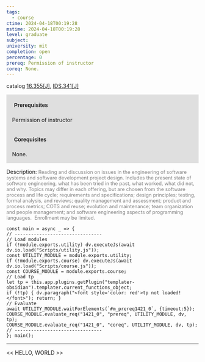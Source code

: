 ```yaml
---
tags:
  - course
ctime: 2024-04-18T00:19:28
mstime: 2024-04-18T00:19:28
level: graduate
subject: 
university: mit
completion: open
percentage: 0
prereq: Permission of instructor
coreq: None.
---
```


catalog [16.355[J]](http://student.mit.edu/catalog/m16a.html#16.355), [IDS.341[J]](http://student.mit.edu/catalog/mIDSa.html#IDS.341)

<span style="display: block; padding: 15px; background-color: rgb(100, 100, 100, 0.2);"><font id="m_prereq1421_0" style="display: block; font-family: Arial, sans-serif; font-weight: bold; padding: 5px">Prerequisites</font><br><span id="prereq1421_0">Permission of instructor</span></span>
<span style="display: block; padding: 15px; background-color: rgb(100, 100, 100, 0.2);"><font id="m_coreq1421_0" style="display: block; font-family: Arial, sans-serif; font-weight: bold; padding: 5px">Corequisites</font><br><span id="coreq1421_0">None.</span></span>

<font style="">Description:</font>
<font style="color: grey; font-size: 0.8rem;">Reading and discussion on issues in the engineering of software systems and software development project design. Includes the present state of software engineering, what has been tried in the past, what worked, what did not, and why. Topics may differ in each offering, but are chosen from the software process and life cycle; requirements and specifications; design principles; testing, formal analysis, and reviews; quality management and assessment; product and process metrics; COTS and reuse; evolution and maintenance; team organization and people management; and software engineering aspects of programming languages.  Enrollment may be limited.</font>

```dataviewjs
const main = async _ => {
// --------------------------------
// Load modules
if (!module.exports.utility) dv.executeJs(await dv.io.load("Scripts/utility.js"));
const UTILITY_MODULE = module.exports.utility;
if (!module.exports.course) dv.executeJs(await dv.io.load("Scripts/course.js"));
const COURSE_MODULE = module.exports.course;
// Load tp
let tp = this.app.plugins.getPlugin("templater-obsidian").templater.current_functions_object;
if (!tp) { dv.paragraph("<font style='color: red'>tp not loaded!</font>"); return; }
// Evaluate
await UTILITY_MODULE.waitForElements(`#m_prereq1421_0`, {timeout:5});
COURSE_MODULE.evaluate_req("1421_0", "prereq", UTILITY_MODULE, dv, tp);
COURSE_MODULE.evaluate_req("1421_0", "coreq", UTILITY_MODULE, dv, tp);
// --------------------------------
}; main();
```

---

<< HELLO, WORLD >>
